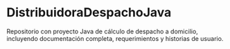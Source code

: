# DistribuidoraDespachoJava
Repositorio con proyecto Java de cálculo de despacho a domicilio, incluyendo documentación completa, requerimientos y historias de usuario.

